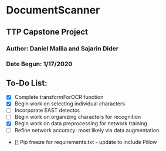 # DocumentScanner
## TTP Capstone Project

### Author: Daniel Mallia and Sajarin Dider
### Date Begun: 1/17/2020


## To-Do List:
- [x] Complete transformForOCR function
- [x] Begin work on selecting individual characters
- [ ] Incorporate EAST detector.
- [ ] Begin work on organizing characters for recognition
- [x] Begin work on data preprocessing for network training
- [ ] Refine network accuracy: most likely via data augmentation.
- [] Pip freeze for requirements.txt - update to include Pillow